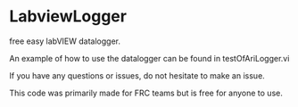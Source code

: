 # LabviewLogger
free easy labVIEW datalogger.

An example of how to use the datalogger can be found in testOfAriLogger.vi

If you have any questions or issues, do not hesitate to make an issue. 

This code was primarily made for FRC teams but is free for anyone to use.
